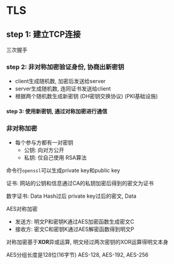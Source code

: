 # TLS

## step 1: 建立TCP连接

三次握手

### step 2: 非对称加密验证身份, 协商出新密钥

- client生成随机数, 加密后发送给server
- server生成随机数, 连同证书发送给client
- 根据两个随机数生成新密钥 (DH密钥交换协议) (PKI基础设施)

#### step 3:  使用新密钥, 通过对称加密进行通信

### 非对称加密

- 每个参与方都有一对密钥
    - 公钥: 向对方公开
    - 私钥: 仅自己使用
RSA算法

命令行`openssl`可以生成private key和public key

证书: 网站的公钥和信息通过CA的私钥加密后得到的密文为证书

数字证书: Data Hash过后 private key过后的密文, Data

AES对称加密
- 发送方: 明文P和密钥K通过AES加密函数生成密文C
- 接收方: 密文C和密钥K通过AES解密函数得到明文P

对称加密基于**XOR**异或运算, 明文经过两次密钥的XOR运算得明文本身

AES分组长度是128位(16字节)
AES-128, AES-192, AES-256